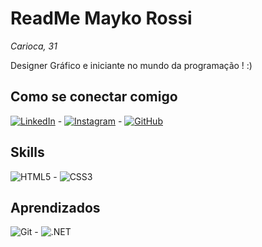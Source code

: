 # ReadMe Mayko Rossi
_Carioca, 31_

Designer Gráfico e iniciante no mundo da programação ! :)


## Como se conectar comigo

[![LinkedIn](https://img.shields.io/badge/LinkedIn-0077B5?style=for-the-badge&logo=linkedin&logoColor=white)](https://www.linkedin.com/in/mayko-rossi-319579260//) - [![Instagram](https://img.shields.io/badge/-Instagram-%23E4405F?style=for-the-badge&logo=instagram&logoColor=white)](https://www.instagram.com/donmayko/) - [![GitHub](https://img.shields.io/badge/GitHub-100000?style=for-the-badge&logo=github&logoColor=white)](https://github.com/MaykoRossi)

## Skills

![HTML5](https://img.shields.io/badge/HTML5-E34F26?style=for-the-badge&logo=html5&logoColor=white) - 
![CSS3](https://img.shields.io/badge/CSS3-1572B6?style=for-the-badge&logo=css3&logoColor=white)


## Aprendizados

![Git](https://img.shields.io/badge/GIT-E44C30?style=for-the-badge&logo=git&logoColor=white) - ![.NET](https://img.shields.io/badge/.NET-5C2D91?style=for-the-badge&logo=.net&logoColor=white)



